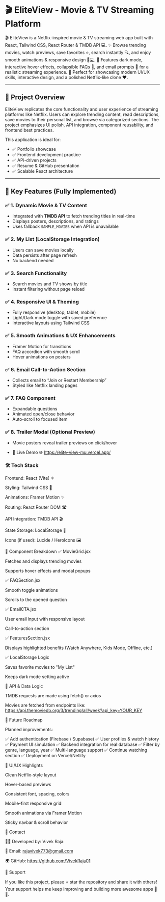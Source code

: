 # 🎬 EliteView - Movie & TV Streaming Platform

🎬 EliteView is a Netflix-inspired movie & TV streaming web app built with React, Tailwind CSS, React Router & TMDB API 💻.
✨ Browse trending movies, watch previews, save favorites ⭐, search instantly 🔍, and enjoy smooth animations & responsive design 📱💻.
🌙 Features dark mode, interactive hover effects, collapsible FAQs 📖, and email prompts 📧 for a realistic streaming experience.
🚀 Perfect for showcasing modern UI/UX skills, interactive design, and a polished Netflix-like clone ❤️.

---

## 🚀 Project Overview

EliteView replicates the core functionality and user experience of streaming platforms like Netflix. Users can explore trending content, read descriptions, save movies to their personal list, and browse via categorized sections. The project emphasizes UI polish, API integration, component reusability, and frontend best practices.

This application is ideal for:
- ✅ Portfolio showcase
- ✅ Frontend development practice
- ✅ API-driven projects
- ✅ Resume & GitHub presentation
- ✅ Scalable React architecture

---

## 🌟 Key Features (Fully Implemented)

### ✅ 1. Dynamic Movie & TV Content  
- Integrated with **TMDB API** to fetch trending titles in real-time  
- Displays posters, descriptions, and ratings  
- Uses fallback `SAMPLE_MOVIES` when API is unavailable

### ✅ 2. My List (LocalStorage Integration)  
- Users can save movies locally  
- Data persists after page refresh  
- No backend needed

### ✅ 3. Search Functionality  
- Search movies and TV shows by title  
- Instant filtering without page reload

### ✅ 4. Responsive UI & Theming  
- Fully responsive (desktop, tablet, mobile)  
- Light/Dark mode toggle with saved preference  
- Interactive layouts using Tailwind CSS

### ✅ 5. Smooth Animations & UX Enhancements  
- Framer Motion for transitions  
- FAQ accordion with smooth scroll  
- Hover animations on posters

### ✅ 6. Email Call-to-Action Section  
- Collects email to “Join or Restart Membership”  
- Styled like Netflix landing pages

### ✅ 7. FAQ Component  
- Expandable questions  
- Animated open/close behavior  
- Auto-scroll to focused item

### ✅ 8. Trailer Modal (Optional Preview)  
- Movie posters reveal trailer previews on click/hover

- 🚀 Live Demo
🌐 https://elite-view-mu.vercel.app/

### 🛠 Tech Stack

Frontend: React (Vite) ⚛️

Styling: Tailwind CSS 🎨

Animations: Framer Motion ✨

Routing: React Router DOM 🛣️

API Integration: TMDB API 🎬

State Storage: LocalStorage 💾

Icons (if used): Lucide / HeroIcons 🖼️


🧠 Component Breakdown
✅ MovieGrid.jsx

Fetches and displays trending movies

Supports hover effects and modal popups

✅ FAQSection.jsx

Smooth toggle animations

Scrolls to the opened question

✅ EmailCTA.jsx

User email input with responsive layout

Call-to-action section

✅ FeaturesSection.jsx

Displays highlighted benefits (Watch Anywhere, Kids Mode, Offline, etc.)

✅ LocalStorage Logic

Saves favorite movies to "My List"

Keeps dark mode setting active

🧩 API & Data Logic

TMDB requests are made using fetch() or axios

Movies are fetched from endpoints like: https://api.themoviedb.org/3/trending/all/week?api_key=YOUR_KEY


🚧 Future Roadmap

Planned improvements:

✅ Add authentication (Firebase / Supabase)
✅ User profiles & watch history
✅ Payment UI simulation
✅ Backend integration for real database
✅ Filter by genre, language, year
✅ Multi-language support
✅ Continue watching section
✅ Deployment on Vercel/Netlify

🎨 UI/UX Highlights

Clean Netflix-style layout

Hover-based previews

Consistent font, spacing, colors

Mobile-first responsive grid

Smooth animations via Framer Motion

Sticky navbar & scroll behavior


📧 Contact

👨‍💻 Developed by: Vivek Raja

📮 Email: rajavivek773@gmail.com

🌍 GitHub: https://github.com/VivekRaja01

💖 Support

If you like this project, please ⭐ star the repository and share it with others! Your support helps me keep improving and building more awesome apps 🚀✨.
